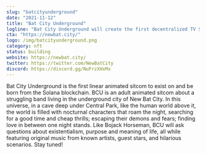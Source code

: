 ```yaml
---
slug: "batcityunderground"
date: "2021-11-12"
title: "Bat City Underground"
logline: "Bat City Underground will create the first decentralized TV Show in history, created and owned by holders. Coming soon on Solana"
cta: "https://newbat.city/"
logo: /img/batcityunderground.png
category: nft
status: building
website: https://newbat.city/
twitter: https://twitter.com/NewBatCity
discord: https://discord.gg/NuFrzXHxMx
---
```


Bat City Underground is the first linear animated sitcom to exist on and be born from the Solana blockchain. BCU is an adult animated sitcom about a struggling band living in the underground city of New Bat City. In this universe, in a cave deep under Central Park, like the human world above it, the world is filled with nocturnal characters that roam the night, searching for a good time and cheap thrills; escaping their demons and fears; finding love in between one night stands. Like Bojack Horseman, 
BCU will ask questions about existentialism, purpose and meaning of life, all while featuring original music from known artists, guest stars, and hilarious scenarios. Stay tuned!
